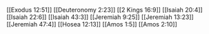 [[Exodus 12:51]]
[[Deuteronomy 2:23]]
[[2 Kings 16:9]]
[[Isaiah 20:4]]
[[Isaiah 22:6]]
[[Isaiah 43:3]]
[[Jeremiah 9:25]]
[[Jeremiah 13:23]]
[[Jeremiah 47:4]]
[[Hosea 12:13]]
[[Amos 1:5]]
[[Amos 2:10]]
